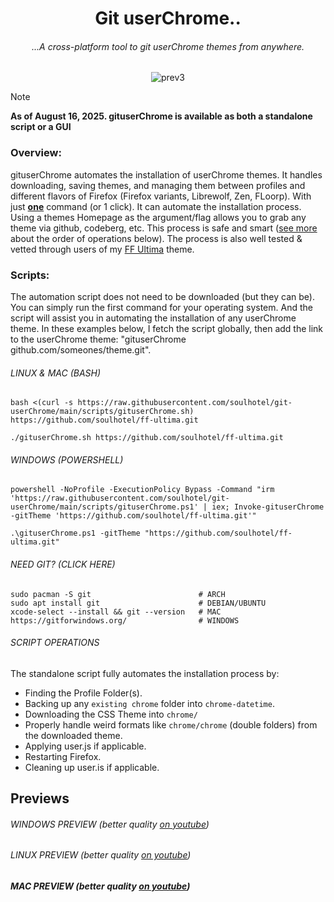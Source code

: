 <div align="center">

# Git userChrome..

###### ...A cross-platform tool to git userChrome themes from anywhere.

![prev3](https://github.com/user-attachments/assets/43bd768c-8588-47c7-9e6a-1dccf5ad6d2b)

</div>

>[!NOTE]
> **As of August 16, 2025. gituserChrome is available as both a standalone script or a GUI**


### Overview:

gituserChrome automates the installation of userChrome themes. It handles downloading, saving themes, and managing them between profiles and different flavors of Firefox (Firefox variants, Librewolf, Zen, FLoorp). With just <ins>**one**</ins> command (or 1 click). It can automate the installation process. Using a themes Homepage as the argument/flag allows you to grab any theme via github, codeberg, etc. This process is safe and smart ([see more](https://github.com/soulhotel/git-userChrome?tab=readme-ov-file#previews) about the order of operations below). The process is also well tested & vetted through users of my [FF Ultima](https://github.com/soulhotel/FF-ULTIMA) theme.

### Scripts:

The automation script does not need to be downloaded (but they can be). You can simply run the first command for your operating system. And the script will assist you in automating the installation of any userChrome theme. In these examples below, I fetch the script globally, then add the link to the userChrome theme: "gituserChrome github.com/someones/theme.git".

###### *LINUX & MAC (BASH)*
```
bash <(curl -s https://raw.githubusercontent.com/soulhotel/git-userChrome/main/scripts/gituserChrome.sh) https://github.com/soulhotel/ff-ultima.git
```
```
./gituserChrome.sh https://github.com/soulhotel/ff-ultima.git
```
###### *WINDOWS (POWERSHELL)*
```
powershell -NoProfile -ExecutionPolicy Bypass -Command "irm 'https://raw.githubusercontent.com/soulhotel/git-userChrome/main/scripts/gituserChrome.ps1' | iex; Invoke-gituserChrome -gitTheme 'https://github.com/soulhotel/ff-ultima.git'"
```
```
.\gituserChrome.ps1 -gitTheme "https://github.com/soulhotel/ff-ultima.git"
```

###### *NEED GIT? (CLICK HERE)*
```
sudo pacman -S git                        # ARCH
sudo apt install git                      # DEBIAN/UBUNTU
xcode-select --install && git --version   # MAC
https://gitforwindows.org/                # WINDOWS
```

###### *SCRIPT OPERATIONS*

The standalone script fully automates the installation process by:
- Finding the Profile Folder(s).
- Backing up any `existing chrome` folder into `chrome-datetime`.
- Downloading the CSS Theme into `chrome/`
- Properly handle weird formats like `chrome/chrome` (double folders) from the downloaded theme.
- Applying user.js if applicable.
- Restarting Firefox.
- Cleaning up user.is if applicable.

## Previews

###### *WINDOWS PREVIEW* (better quality [on youtube](https://www.youtube.com/watch?v=yc3xRjVgR8A&list=PLTVs0Y4lTV55tEwbkGwlooQinDbge3a6O&index=2))
<!-- https://github.com/user-attachments/assets/f93c548e-54f4-4e9e-96db-15753e60171c -->

###### *LINUX PREVIEW* (better quality [on youtube](https://www.youtube.com/watch?v=Cb350ZcjUu0&list=PLTVs0Y4lTV55tEwbkGwlooQinDbge3a6O&index=1))
<!-- https://github.com/user-attachments/assets/1306eedf-f1ec-400d-8e0d-9e0021b4a5e5 -->

##### *MAC PREVIEW* (better quality [on youtube](https://www.youtube.com/watch?v=jDK7I6Ph3gU))

